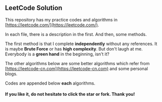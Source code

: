 ## LeetCode Solution

This repository has my practice codes and algorithms in [https://leetcode.com/](https://leetcode.com/). 

In each file, there is a description in the first. And then, some methods. 

The first method is that I complete **independently** without any references. It is maybe **Brute Force** or has **high complexity**.  But don't laugh at me. Everybody is a **green hand** in the beginning, isn't it?

The other algorithms below are some better algorithms which refer from [https://leetcode-cn.com](https://leetcode-cn.com) and some personal blogs.

Codes are appended below **each** algorithms.

#### If you like it, do not hesitate to click the **star** or **fork**. Thank you!